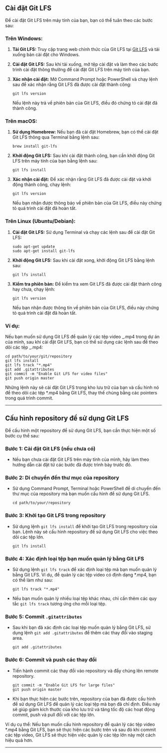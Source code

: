 ## Cài đặt Git LFS

Để cài đặt Git LFS trên máy tính của bạn, bạn có thể tuân theo các bước sau:

### Trên Windows:

1. **Tải Git LFS:** Truy cập trang web chính thức của Git LFS tại [Git LFS](https://git-lfs.github.com/) và tải xuống bản cài đặt cho Windows.

2. **Cài đặt Git LFS:** Sau khi tải xuống, mở tệp cài đặt và làm theo các bước trình cài đặt thông thường để cài đặt Git LFS trên máy tính của bạn.

3. **Xác nhận cài đặt:** Mở Command Prompt hoặc PowerShell và chạy lệnh sau để xác nhận rằng Git LFS đã được cài đặt thành công:
   ```
   git lfs version
   ```
   Nếu lệnh này trả về phiên bản của Git LFS, điều đó chứng tỏ cài đặt đã thành công.

### Trên macOS:

1. **Sử dụng Homebrew:** Nếu bạn đã cài đặt Homebrew, bạn có thể cài đặt Git LFS thông qua Terminal bằng lệnh sau:

   ```
   brew install git-lfs
   ```

2. **Khởi động Git LFS:** Sau khi cài đặt thành công, bạn cần khởi động Git LFS trên máy tính của bạn bằng lệnh sau:

   ```
   git lfs install
   ```

3. **Xác nhận cài đặt:** Để xác nhận rằng Git LFS đã được cài đặt và khởi động thành công, chạy lệnh:
   ```
   git lfs version
   ```
   Nếu bạn nhận được thông báo về phiên bản của Git LFS, điều này chứng tỏ quá trình cài đặt đã hoàn tất.

### Trên Linux (Ubuntu/Debian):

1. **Cài đặt Git LFS:** Sử dụng Terminal và chạy các lệnh sau để cài đặt Git LFS:

   ```
   sudo apt-get update
   sudo apt-get install git-lfs
   ```

2. **Khởi động Git LFS:** Sau khi cài đặt xong, khởi động Git LFS bằng lệnh sau:

   ```
   git lfs install
   ```

3. **Kiểm tra phiên bản:** Để kiểm tra xem Git LFS đã được cài đặt thành công hay chưa, chạy lệnh:
   ```
   git lfs version
   ```
   Nếu bạn nhận được thông tin về phiên bản của Git LFS, điều này chứng tỏ quá trình cài đặt đã hoàn tất.

### Ví dụ:

Nếu bạn muốn sử dụng Git LFS để quản lý các tệp video _.mp4 trong dự án của mình, sau khi cài đặt Git LFS, bạn có thể sử dụng các lệnh sau để theo dõi các tệp _.mp4:

```
cd path/to/your/git/repository
git lfs install
git lfs track "*.mp4"
git add .gitattributes
git commit -m "Enable Git LFS for video files"
git push origin master
```

Những lệnh này sẽ cài đặt Git LFS trong kho lưu trữ của bạn và cấu hình nó để theo dõi các tệp \*.mp4 bằng Git LFS, thay thế chúng bằng các pointers trong quá trình commit.

---

## Cấu hình repository để sử dụng Git LFS

Để cấu hình một repository để sử dụng Git LFS, bạn cần thực hiện một số bước cụ thể sau:

### Bước 1: Cài đặt Git LFS (nếu chưa có)

- Nếu bạn chưa cài đặt Git LFS trên máy tính của mình, hãy làm theo hướng dẫn cài đặt từ các bước đã được trình bày trước đó.

### Bước 2: Di chuyển đến thư mục của repository

- Sử dụng Command Prompt, Terminal hoặc PowerShell để di chuyển đến thư mục của repository mà bạn muốn cấu hình để sử dụng Git LFS.

  ```
  cd path/to/your/repository
  ```

### Bước 3: Khởi tạo Git LFS trong repository

- Sử dụng lệnh `git lfs install` để khởi tạo Git LFS trong repository của bạn. Lệnh này sẽ cấu hình repository để sử dụng Git LFS cho việc theo dõi các tệp lớn.

  ```
  git lfs install
  ```

### Bước 4: Xác định loại tệp bạn muốn quản lý bằng Git LFS

- Sử dụng lệnh `git lfs track` để xác định loại tệp mà bạn muốn quản lý bằng Git LFS. Ví dụ, để quản lý các tệp video có định dạng \*.mp4, bạn có thể làm như sau:

  ```
  git lfs track "*.mp4"
  ```

- Nếu bạn muốn quản lý nhiều loại tệp khác nhau, chỉ cần thêm các quy tắc `git lfs track` tương ứng cho mỗi loại tệp.

### Bước 5: Commit `.gitattributes`

- Sau khi bạn đã xác định các loại tệp muốn quản lý bằng Git LFS, sử dụng lệnh `git add .gitattributes` để thêm các thay đổi vào staging area.

  ```
  git add .gitattributes
  ```

### Bước 6: Commit và push các thay đổi

- Tiến hành commit các thay đổi vào repository và đẩy chúng lên remote repository.

  ```
  git commit -m "Enable Git LFS for large files"
  git push origin master
  ```

- Khi bạn thực hiện các bước trên, repository của bạn đã được cấu hình để sử dụng Git LFS để quản lý các loại tệp mà bạn đã chỉ định. Điều này sẽ giúp giảm kích thước của kho lưu trữ và tăng tốc độ các hoạt động commit, push và pull đối với các tệp lớn.

Ví dụ cụ thể: Nếu bạn muốn cấu hình repository để quản lý các tệp video \*.mp4 bằng Git LFS, bạn sẽ thực hiện các bước trên và sau đó khi commit các tệp video, Git LFS sẽ thực hiện việc quản lý các tệp lớn này một cách hiệu quả hơn.

---
